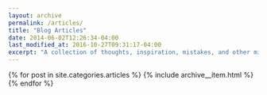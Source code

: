 ```yaml
---
layout: archive
permalink: /articles/
title: "Blog Articles"
date: 2014-06-02T12:26:34-04:00
last_modified_at: 2016-10-27T09:31:17-04:00
excerpt: "A collection of thoughts, inspiration, mistakes, and other minutia I've written. For smaller, more regular tidbits --- peruse the [*Today I Learned*](/til/) section."
---
```


{% for post in site.categories.articles %}
  {% include archive__item.html %}
{% endfor %}
